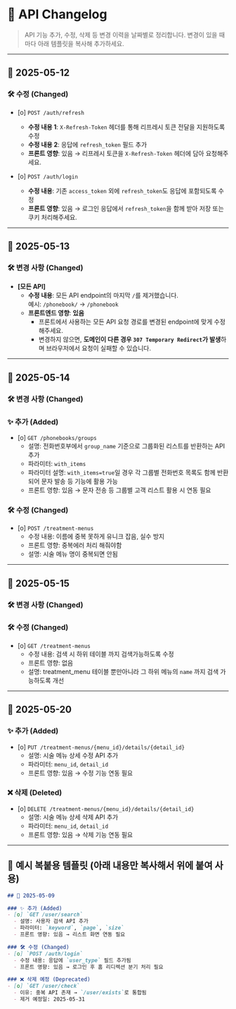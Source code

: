 # 📘 API Changelog

> API 기능 추가, 수정, 삭제 등 변경 이력을 날짜별로 정리합니다.
> 변경이 있을 때마다 아래 템플릿을 복사해 추가하세요.

---

## 🔄 2025-05-12

### 🛠 수정 (Changed)

- [o] `POST /auth/refresh`  
  - **수정 내용 1**: `X-Refresh-Token` 헤더를 통해 리프레시 토큰 전달을 지원하도록 수정  
  - **수정 내용 2**: 응답에 `refresh_token` 필드 추가  
  - **프론트 영향**: 있음 → 리프레시 토큰을 `X-Refresh-Token` 헤더에 담아 요청해주세요.

- [o] `POST /auth/login`  
  - **수정 내용**: 기존 `access_token` 외에 `refresh_token`도 응답에 포함되도록 수정  
  - **프론트 영향**: 있음 → 로그인 응답에서 `refresh_token`을 함께 받아 저장 또는 쿠키 처리해주세요.
---

## 🔄 2025-05-13

### 🛠 변경 사항 (Changed)

- **[모든 API]**
  - **수정 내용**: 모든 API endpoint의 마지막 `/`를 제거했습니다.  
    예시: `/phonebook/` → `/phonebook`
  - **프론트엔드 영향**: **있음**  
    - 프론트에서 사용하는 모든 API 요청 경로를 변경된 endpoint에 맞게 수정해주세요.  
    - 변경하지 않으면, **도메인이 다른 경우 `307 Temporary Redirect`가 발생**하며 브라우저에서 요청이 실패할 수 있습니다.
---

## 🔄 2025-05-14

### 🛠 변경 사항 (Changed)

### ✨ 추가 (Added)
- [o] `GET /phonebooks/groups`
  - 설명: 전화번호부에서 `group_name` 기준으로 그룹화된 리스트를 반환하는 API 추가
  - 파라미터: `with_items`
  - 파라미터 설명: `with_items=true`일 경우 각 그룹별 전화번호 목록도 함께 반환되어 문자 발송 등 기능에 활용 가능
  - 프론트 영향: 있음 → 문자 전송 등 그룹별 고객 리스트 활용 시 연동 필요

### 🛠 수정 (Changed)
- [o] `POST /treatment-menus`
  - 수정 내용: 이름에 중복 못하게 유니크 잡음, 실수 방지
  - 프론트 영향: 중복에러 처리 해줘야함
  - 설명: 시술 메뉴 명이 중복되면 안됨

---

## 🔄 2025-05-15

### 🛠 변경 사항 (Changed)

### 🛠 수정 (Changed)
- [o] `GET /treatment-menus`
  - 수정 내용: 검색 시 하위 테이블 까지 검색가능하도록 수정
  - 프론트 영향: 없음
  - 설명: treatment_menu 테이블 뿐만아니라 그 하위 메뉴의 `name` 까지 검색 가능하도록 개선
---


## 🔄 2025-05-20

### ✨ 추가 (Added)
- [o] `PUT /treatment-menus/{menu_id}/details/{detail_id}`
  - 설명: 시술 메뉴 상세 수정 API 추가
  - 파라미터: `menu_id`, `detail_id`
  - 프론트 영향: 있음 → 수정 기능 연동 필요

### ❌ 삭제 (Deleted)
- [o] `DELETE /treatment-menus/{menu_id}/details/{detail_id}`
  - 설명: 시술 메뉴 상세 삭제 API 추가
  - 파라미터: `menu_id`, `detail_id`
  - 프론트 영향: 있음 → 삭제 기능 연동 필요

---




## 🧾 예시 복붙용 템플릿 (아래 내용만 복사해서 위에 붙여 사용)

````markdown
## 🔄 2025-05-09

### ✨ 추가 (Added)
- [o] `GET /user/search`
  - 설명: 사용자 검색 API 추가
  - 파라미터: `keyword`, `page`, `size`
  - 프론트 영향: 있음 → 리스트 화면 연동 필요

### 🛠 수정 (Changed)
- [o] `POST /auth/login`
  - 수정 내용: 응답에 `user_type` 필드 추가됨
  - 프론트 영향: 있음 → 로그인 후 홈 리디렉션 분기 처리 필요

### ❌ 삭제 예정 (Deprecated)
- [o] `GET /user/check`
  - 이유: 중복 API 존재 → `/user/exists`로 통합됨
  - 제거 예정일: 2025-05-31
